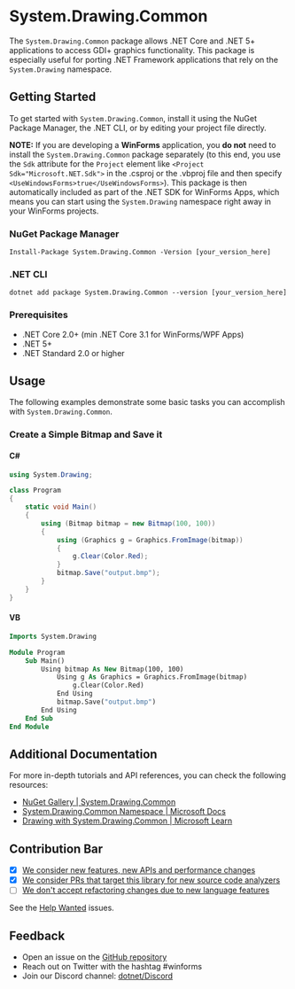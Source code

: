 # System.Drawing.Common

The `System.Drawing.Common` package allows .NET Core and .NET 5+ applications to access GDI+ graphics functionality. This package is especially useful for porting .NET Framework applications that rely on the `System.Drawing` namespace.

## Getting Started

To get started with `System.Drawing.Common`, install it using the NuGet Package Manager, the .NET CLI, or by editing your project file directly.

**NOTE:** If you are developing a **WinForms** application, you **do not** need to install the `System.Drawing.Common` package separately (to this end, you use the `Sdk` attribute for the `Project` element like `<Project Sdk="Microsoft.NET.Sdk">` in the .csproj or the .vbproj file and then specify `<UseWindowsForms>true</UseWindowsForms>`). This package is then automatically included as part of the .NET SDK for WinForms Apps, which means you can start using the `System.Drawing` namespace right away in your WinForms projects.

### NuGet Package Manager
```
Install-Package System.Drawing.Common -Version [your_version_here]
```

### .NET CLI
```
dotnet add package System.Drawing.Common --version [your_version_here]
```

### Prerequisites

- .NET Core 2.0+ (min .NET Core 3.1 for WinForms/WPF Apps)
- .NET 5+
- .NET Standard 2.0 or higher

## Usage

The following examples demonstrate some basic tasks you can accomplish with `System.Drawing.Common`.

### Create a Simple Bitmap and Save it

#### C#
```csharp
using System.Drawing;

class Program
{
    static void Main()
    {
        using (Bitmap bitmap = new Bitmap(100, 100))
        {
            using (Graphics g = Graphics.FromImage(bitmap))
            {
                g.Clear(Color.Red);
            }
            bitmap.Save("output.bmp");
        }
    }
}
```

#### VB
```vb
Imports System.Drawing

Module Program
    Sub Main()
        Using bitmap As New Bitmap(100, 100)
            Using g As Graphics = Graphics.FromImage(bitmap)
                g.Clear(Color.Red)
            End Using
            bitmap.Save("output.bmp")
        End Using
    End Sub
End Module
```

## Additional Documentation

For more in-depth tutorials and API references, you can check the following resources:

- [NuGet Gallery | System.Drawing.Common](https://nuget.org/packages/System.Drawing.Common/)
- [System.Drawing.Common Namespace | Microsoft Docs](https://docs.microsoft.com/dotnet/api/system.drawing)
- [Drawing with System.Drawing.Common | Microsoft Learn](https://learn.microsoft.com/dotnet/core/drawing/)

## Contribution Bar
- [x] [We consider new features, new APIs and performance changes](../README.md#primary-bar)
- [x] [We consider PRs that target this library for new source code analyzers](../README.md#secondary-bars)
- [ ] [We don't accept refactoring changes due to new language features](../README.md#secondary-bars)

See the [Help Wanted](https://github.com/dotnet/winforms/milestone/70) issues.

## Feedback

- Open an issue on the [GitHub repository](https://github.com/dotnet/winforms/issues)
- Reach out on Twitter with the hashtag #winforms
- Join our Discord channel: [dotnet/Discord](https://discord.com/invite/dotnet)
